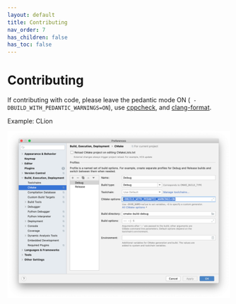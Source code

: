 ```yaml
---
layout: default
title: Contributing
nav_order: 7
has_children: false
has_toc: false
---
```

# Contributing

If contributing with code, please leave the pedantic mode ON (` -DBUILD_WITH_PEDANTIC_WARNINGS=ON`), use [cppcheck](http://cppcheck.sourceforge.net), and [clang-format](https://clang.llvm.org/docs/ClangFormat.html).


Example: CLion
    
![CLion Settings with Pedantic Mode](images/pedantic_clion.png)
    






<!-- Generated with mdsplit: https://github.com/alandefreitas/mdsplit -->
